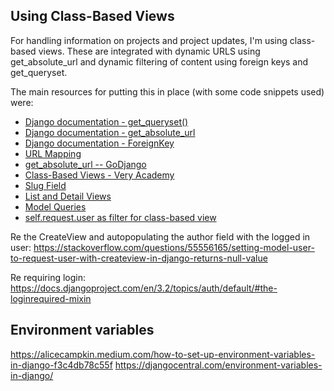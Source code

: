 ## Using Class-Based Views

For handling information on projects and project updates, I'm using class-based views.
These are integrated with dynamic URLS using get_absolute_url and dynamic filtering of content using foreign keys and get_queryset.

The main resources for putting this in place (with some code snippets used) were:
* [Django documentation - get_queryset()](https://docs.djangoproject.com/en/3.0/topics/class-based-views/generic-display/#generic-views-of-objects)
* [Django documentation - get_absolute_url](https://docs.djangoproject.com/en/3.2/ref/models/instances/)
* [Django documentation - ForeignKey](https://docs.djangoproject.com/en/3.2/ref/models/fields/#foreignkey)
* [URL Mapping](https://www.youtube.com/watch?v=YT60BZJjySg)
* [get_absolute_url -- GoDjango](https://www.youtube.com/watch?v=dv1Sm2Rlyao)
* [Class-Based Views - Very Academy](https://www.youtube.com/watch?v=RwWhQTSV44Q&list=PLBMLLI9khn4ewoLazztY1eepWFCvujPB9&index=7&t=1024s)
* [Slug Field](https://learndjango.com/tutorials/django-slug-tutorial)
* [List and Detail Views](https://developer.mozilla.org/en-US/docs/Learn/Server-side/Django/Generic_views)
* [Model Queries](https://www.youtube.com/watch?v=WimXjp0ryOo)
* [self.request.user as filter for class-based view](https://stackoverflow.com/questions/38471260/django-filtering-by-user-id-in-class-based-listview)

Re the CreateView and autopopulating the author field with the logged in user:
https://stackoverflow.com/questions/55556165/setting-model-user-to-request-user-with-createview-in-django-returns-null-value

Re requiring login:
https://docs.djangoproject.com/en/3.2/topics/auth/default/#the-loginrequired-mixin



## Environment variables
https://alicecampkin.medium.com/how-to-set-up-environment-variables-in-django-f3c4db78c55f
https://djangocentral.com/environment-variables-in-django/